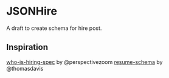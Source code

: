 # JSONHire

A draft to create schema for hire post.

## Inspiration

[who-is-hiring-spec](https://github.com/perspectivezoom/who-is-hiring-spec) by @perspectivezoom
[resume-schema](https://github.com/jsonresume/resume-schema) by @thomasdavis
